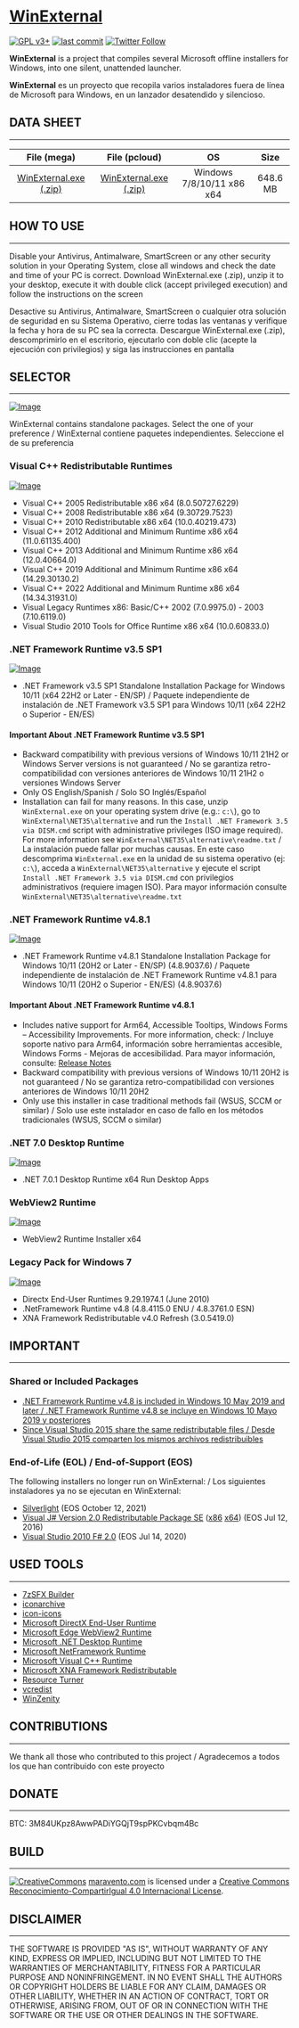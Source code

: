 # [WinExternal](https://www.maravento.com/p/winexternal.html)

[![GPL v3+](https://img.shields.io/badge/License-GPL%20v3%2B-blue.svg)](https://www.gnu.org/licenses/gpl-3.0)
[![last commit](https://img.shields.io/github/last-commit/maravento/winexternal)](https://github.com/maravento/winexternal/)
[![Twitter Follow](https://img.shields.io/twitter/follow/maraventostudio.svg?style=social)](https://twitter.com/maraventostudio)

**WinExternal** is a project that compiles several Microsoft offline installers for Windows, into one silent, unattended launcher.

**WinExternal** es un proyecto que recopila varios instaladores fuera de línea de Microsoft para Windows, en un lanzador desatendido y silencioso.

## DATA SHEET

---

|File (mega)|File (pcloud)|OS|Size|
| :---: | :---: | :---: | :---: |
|[WinExternal.exe (.zip)](https://mega.nz/file/2EFRALQQ#GURHcaDYgs4vZCYiFd-FubNrgnIby-MY8VZqKj-GW6w)|[WinExternal.exe (.zip)](https://u.pcloud.link/publink/show?code=M0J)|Windows 7/8/10/11 x86 x64|648.6 MB|

## HOW TO USE

---

Disable your Antivirus, Antimalware, SmartScreen or any other security solution in your Operating System, close all windows and check the date and time of your PC is correct. Download WinExternal.exe (.zip), unzip it to your desktop, execute it with double click (accept privileged execution) and follow the instructions on the screen

Desactive su Antivirus, Antimalware, SmartScreen o cualquier otra solución de seguridad en su Sistema Operativo, cierre todas las ventanas y verifique la fecha y hora de su PC sea la correcta. Descargue WinExternal.exe (.zip), descomprimirlo en el escritorio, ejecutarlo con doble clic (acepte la ejecución con privilegios) y siga las instrucciones en pantalla

## SELECTOR

---

[![Image](https://raw.githubusercontent.com/maravento/winexternal/master/img/winexternal-selector.png)](https://www.maravento.com/p/winexternal.html)

WinExternal contains standalone packages. Select the one of your preference / WinExternal contiene paquetes independientes. Seleccione el de su preferencia

### Visual C++ Redistributable Runtimes

[![Image](https://raw.githubusercontent.com/maravento/winexternal/master/img/winexternal-visualc.png)](https://www.maravento.com/p/winexternal.html)

- Visual C++ 2005 Redistributable x86 x64 (8.0.50727.6229)
- Visual C++ 2008 Redistributable x86 x64 (9.30729.7523)
- Visual C++ 2010 Redistributable x86 x64 (10.0.40219.473)
- Visual C++ 2012 Additional and Minimum Runtime x86 x64 (11.0.61135.400)
- Visual C++ 2013 Additional and Minimum Runtime x86 x64 (12.0.40664.0)
- Visual C++ 2019 Additional and Minimum Runtime x86 x64 (14.29.30130.2)
- Visual C++ 2022 Additional and Minimum Runtime x86 x64 (14.34.31931.0)
- Visual Legacy Runtimes x86: Basic/C++ 2002 (7.0.9975.0) - 2003 (7.10.6119.0)
- Visual Studio 2010 Tools for Office Runtime x86 x64 (10.0.60833.0)

### .NET Framework Runtime v3.5 SP1

[![Image](https://raw.githubusercontent.com/maravento/winexternal/master/img/winexternal-net35.png)](https://www.maravento.com/p/winexternal.html)

- .NET Framework v3.5 SP1 Standalone Installation Package for Windows 10/11 (x64 22H2 or Later - EN/SP) / Paquete independiente de instalación de .NET Framework v3.5 SP1 para Windows 10/11 (x64 22H2 o Superior - EN/ES)

#### Important About .NET Framework Runtime v3.5 SP1

- Backward compatibility with previous versions of Windows 10/11 21H2 or Windows Server versions is not guaranteed / No se garantiza retro-compatibilidad con versiones anteriores de Windows 10/11 21H2 o versiones Windows Server
- Only OS English/Spanish / Solo SO Inglés/Español
- Installation can fail for many reasons. In this case, unzip `WinExternal.exe` on your operating system drive (e.g.: `c:\`), go to `WinExternal\NET35\alternative` and run the `Install .NET Framework 3.5 via DISM.cmd` script with administrative privileges (ISO image required). For more information see `WinExternal\NET35\alternative\readme.txt` / La instalación puede fallar por muchas causas. En este caso descomprima `WinExternal.exe` en la unidad de su sistema operativo (ej: `c:\`), acceda a `WinExternal\NET35\alternative` y ejecute el script `Install .NET Framework 3.5 via DISM.cmd` con privilegios administrativos (requiere imagen ISO). Para mayor información consulte `WinExternal\NET35\alternative\readme.txt`

### .NET Framework Runtime v4.8.1

[![Image](https://raw.githubusercontent.com/maravento/winexternal/master/img/winexternal-net481.png)](https://www.maravento.com/p/winexternal.html)

- .NET Framework Runtime v4.8.1 Standalone Installation Package for Windows 10/11 (20H2 or Later - EN/SP) (4.8.9037.6) / Paquete independiente de instalación de .NET Framework Runtime v4.8.1 para Windows 10/11 (20H2 o Superior - EN/ES) (4.8.9037.6)

#### Important About .NET Framework Runtime v4.8.1

- Includes native support for Arm64, Accessible Tooltips, Windows Forms – Accessibility Improvements. For more information, check: / Incluye soporte nativo para Arm64, información sobre herramientas accesible, Windows Forms - Mejoras de accesibilidad. Para mayor información, consulte: [Release Notes](https://github.com/microsoft/dotnet/blob/master/releases/net481/README.md)
- Backward compatibility with previous versions of Windows 10/11 20H2 is not guaranteed / No se garantiza retro-compatibilidad con versiones anteriores de Windows 10/11 20H2
- Only use this installer in case traditional methods fail (WSUS, SCCM or similar) / Solo use este instalador en caso de fallo en los métodos tradicionales (WSUS, SCCM o similar)

### .NET 7.0 Desktop Runtime

[![Image](https://raw.githubusercontent.com/maravento/winexternal/master/img/winexternal-netruntime.png)](https://www.maravento.com/p/winexternal.html)

- .NET 7.0.1 Desktop Runtime x64 Run Desktop Apps

### WebView2 Runtime

[![Image](https://raw.githubusercontent.com/maravento/winexternal/master/img/winexternal-webview2.png)](https://www.maravento.com/p/winexternal.html)

- WebView2 Runtime Installer x64

### Legacy Pack for Windows 7

[![Image](https://raw.githubusercontent.com/maravento/winexternal/master/img/winexternal-legacy.png)](https://www.maravento.com/p/winexternal.html)

- Directx End-User Runtimes 9.29.1974.1 (June 2010)
- .NetFramework Runtime v4.8 (4.8.4115.0 ENU / 4.8.3761.0 ESN)
- XNA Framework Redistributable v4.0 Refresh (3.0.5419.0)

## IMPORTANT

---

### Shared or Included Packages

- [.NET Framework Runtime v4.8 is included in Windows 10 May 2019 and later / .NET Framework Runtime v4.8 se incluye en Windows 10 Mayo 2019 y posteriores](https://docs.microsoft.com/en-us/dotnet/framework/install/on-windows-10#net-framework-48)
- [Since Visual Studio 2015 share the same redistributable files / Desde Visual Studio 2015 comparten los mismos archivos redistribuibles](https://docs.microsoft.com/en-US/cpp/windows/latest-supported-vc-redist?view=msvc-170)

### End-of-Life (EOL) / End-of-Support (EOS)

The following installers no longer run on WinExternal: / Los siguientes instaladores ya no se ejecutan en WinExternal:

- [Silverlight](https://support.microsoft.com/en-us/windows/silverlight-end-of-support-0a3be3c7-bead-e203-2dfd-74f0a64f1788) (EOS October 12, 2021)
- [Visual J# Version 2.0 Redistributable Package SE](https://docs.microsoft.com/en-us/lifecycle/products/microsoft-visual-j-version-20-redistributable-package) ([x86](http://web.archive.org/web/20201023224856/https://www.microsoft.com/en-us/download/details.aspx?id=18084) [x64](http://web.archive.org/web/20200812110243/https://www.microsoft.com/en-us/download/details.aspx?id=15468)) (EOS Jul 12, 2016)
- [Visual Studio 2010 F# 2.0](http://web.archive.org/web/20200721134946/https://www.microsoft.com/en-us/download/details.aspx?id=15834) (EOS Jul 14, 2020)

## USED TOOLS

---

- [7zSFX Builder](https://sourceforge.net/projects/s-zipsfxbuilder/)
- [iconarchive](http://www.iconarchive.com/show/fs-icons-by-franksouza183/Places-folder-windows-icon.html)
- [icon-icons](https://icon-icons.com/icon/dot-net-original-logo/146546)
- [Microsoft DirectX End-User Runtime](https://www.microsoft.com/en-us/download/details.aspx?id=8109)
- [Microsoft Edge WebView2 Runtime](https://developer.microsoft.com/en-us/microsoft-edge/webview2/)
- [Microsoft .NET Desktop Runtime](https://dotnet.microsoft.com/en-us/download/dotnet/7.0/runtime?cid=getdotnetcore)
- [Microsoft NetFramework Runtime](https://dotnet.microsoft.com/download/dotnet-framework)
- [Microsoft Visual C++ Runtime](https://docs.microsoft.com/en-US/cpp/windows/latest-supported-vc-redist?view=msvc-170)
- [Microsoft XNA Framework Redistributable](https://www.microsoft.com/en-us/download/details.aspx?id=27598)
- [Resource Turner](http://www.restuner.com/)
- [vcredist](https://github.com/abbodi1406/vcredist/releases)
- [WinZenity](https://github.com/maravento/winzenity)

## CONTRIBUTIONS

---

We thank all those who contributed to this project / Agradecemos a todos los que han contribuido con este proyecto

## DONATE

---

BTC: 3M84UKpz8AwwPADiYGQjT9spPKCvbqm4Bc

## BUILD

---

[![CreativeCommons](https://raw.githubusercontent.com/maravento/winexternal/master/img/88x31.png)](http://creativecommons.org/licenses/by-sa/4.0/)
[maravento.com](http://www.maravento.com) is licensed under a [Creative Commons Reconocimiento-CompartirIgual 4.0 Internacional License](http://creativecommons.org/licenses/by-sa/4.0/).

## DISCLAIMER

---

THE SOFTWARE IS PROVIDED "AS IS", WITHOUT WARRANTY OF ANY KIND, EXPRESS OR IMPLIED, INCLUDING BUT NOT LIMITED TO THE WARRANTIES OF MERCHANTABILITY, FITNESS FOR A PARTICULAR PURPOSE AND NONINFRINGEMENT. IN NO EVENT SHALL THE AUTHORS OR COPYRIGHT HOLDERS BE LIABLE FOR ANY CLAIM, DAMAGES OR OTHER LIABILITY, WHETHER IN AN ACTION OF CONTRACT, TORT OR OTHERWISE, ARISING FROM, OUT OF OR IN CONNECTION WITH THE SOFTWARE OR THE USE OR OTHER DEALINGS IN THE SOFTWARE.
